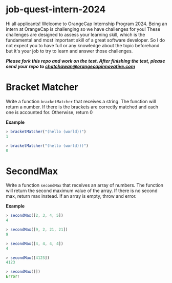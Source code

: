 # job-quest-intern-2024

Hi all applicants! Welcome to OrangeCap Internship Program 2024. Being an intern at OrangeCap is challenging so we have challenges for you! These challenges are designed to assess your learning skill, which is the fundamental and most important skill of a great software developer. So I do not expect you to have full or any knowledge about the topic beforehand but it's your job to try to learn and answer those challenges.

***Please fork this repo and work on the test. After finishing the test, please send your repo to chatchawan@orangecapinnovative.com***

# Bracket Matcher

  Write a function `bracketMatcher` that receives a string. The function will return a number. If there is the brackets are correctly matched and each one is accounted for. Otherwise, return 0
  
**Example**
```javascript
> bracketMatcher("(hello (world))")
1

> bracketMatcher("(hello (world)))")
0
```

# SecondMax
  Write a function `secondMax` that receives an array of numbers. The function will return the second maximum value of the array. If there is no second max, return max instead. If an array is empty, throw and error.

**Example**

```javascript
> secondMax([2, 3, 4, 5])
4

> secondMax([9, 2, 21, 21])
9

> secondMax([4, 4, 4, 4])
4

> secondMax([4123])
4123

> secondMax([])
Error!
```
